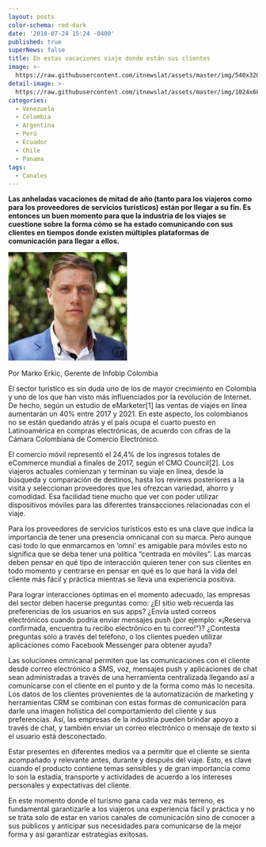 ```yaml
---
layout: posts
color-schema: red-dark
date: '2018-07-24 15:24 -0400'
published: true
superNews: false
title: En estas vacaciones viaje donde están sus clientes
image: >-
  https://raw.githubusercontent.com/itnewslat/assets/master/img/540x320/Vacaciones-p.jpg
detail-image: >-
  https://raw.githubusercontent.com/itnewslat/assets/master/img/1024x680/Vacaciones-g.jpg
categories:
  - Venezuela
  - Colombia
  - Argentina
  - Perú
  - Ecuador
  - Chile
  - Panama
tags:
  - Canales
---
```

**Las anheladas vacaciones de mitad de año (tanto para los viajeros como para los proveedores de servicios turísticos) están por llegar a su fin. Es entonces un buen momento para que la industria de los viajes se cuestione sobre la forma cómo se ha estado comunicando con sus clientes en tiempos donde existen múltiples plataformas de comunicación para llegar a ellos.**

![](https://raw.githubusercontent.com/itnewslat/assets/master/img/300x300/Marko.jpg)

Por Marko Erkic, Gerente de Infobip Colombia

El sector turístico es sin duda uno de los de mayor crecimiento en Colombia y uno de los que han visto más influenciados por la revolución de Internet. De hecho, según un estudio de eMarketer[1] las ventas de viajes en línea aumentarán un 40% entre 2017 y 2021. En este aspecto, los colombianos no se están quedando atrás y el país ocupa el cuarto puesto en Latinoamérica en compras electrónicas, de acuerdo con cifras de la Cámara Colombiana de Comercio Electrónico. 

El comercio móvil representó el 24,4% de los ingresos totales de eCommerce mundial a finales de 2017, según el CMO Council[2]. Los viajeros actuales comienzan y terminan su viaje en línea, desde la búsqueda y comparación de destinos, hasta los reviews posteriores a la visita y seleccionan proveedores que les ofrezcan variedad, ahorro y comodidad. Esa facilidad tiene mucho que ver con poder utilizar dispositivos móviles para las diferentes transacciones relacionadas con el viaje.

Para los proveedores de servicios turísticos esto es una clave que indica la importancia de tener una presencia omnicanal con su marca. Pero aunque casi todo lo que enmarcamos en ‘omni’ es amigable para móviles esto no significa que se deba tener una política “centrada en móviles”. Las marcas deben pensar en qué tipo de interacción quieren tener con sus clientes en todo momento y centrarse en pensar en qué es lo que hará la vida del cliente más fácil y práctica mientras se lleva una experiencia positiva.

Para lograr interacciones óptimas en el momento adecuado, las empresas del sector deben hacerse preguntas como: ¿El sitio web recuerda las preferencias de los usuarios en sus apps? ¿Envía usted correos electrónicos cuando podría enviar mensajes push (por ejemplo: «¡Reserva confirmada,  encuentra tu recibo electrónico en tu correo!")? ¿Contesta preguntas sólo a través del teléfono, o los clientes pueden utilizar aplicaciones como Facebook Messenger para obtener ayuda?

Las soluciones omnicanal permiten que las comunicaciones con el cliente desde correo electrónico a SMS, voz, mensajes push y aplicaciones de chat sean administradas a través de una herramienta centralizada llegando así a comunicarse con el cliente en el punto y de la forma como más lo necesita. Los datos de los clientes provenientes de la automatización de marketing y herramientas CRM se combinan con estas formas de comunicación para darle una imagen holística del comportamiento del cliente y sus preferencias. Así, las empresas de la industria pueden brindar apoyo a través de chat, y también enviar un correo electrónico o mensaje de texto si el usuario está desconectado.

Estar presentes en diferentes medios va a permitir que el cliente se sienta acompañado y relevante antes, durante y después del viaje. Esto, es clave cuando el producto contiene temas sensibles y de gran importancia como lo son la estadía, transporte y actividades de acuerdo a los intereses personales y expectativas del cliente.  

En este momento donde el turismo gana cada vez más terreno, es fundamental garantizarle a los viajeros una experiencia fácil y práctica y no se trata solo de estar en varios canales de comunicación sino de conocer a sus públicos y anticipar sus necesidades para comunicarse de la mejor forma y así garantizar estrategias exitosas. 
